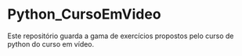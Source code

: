 # Python_CursoEmVideo
Este repositório guarda a gama de exercícios propostos pelo curso de python do curso em vídeo.
